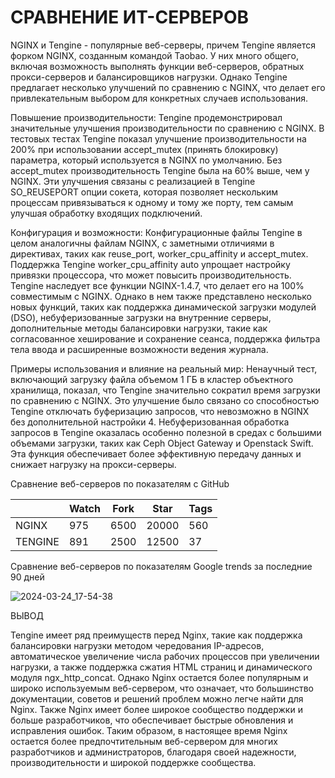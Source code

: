 # СРАВНЕНИЕ ИТ-СЕРВЕРОВ

NGINX и Tengine - популярные веб-серверы, причем Tengine является форком NGINX, созданным командой Taobao. У них много общего, включая возможность выполнять функции веб-серверов, обратных прокси-серверов и балансировщиков нагрузки. Однако Tengine предлагает несколько улучшений по сравнению с NGINX, что делает его привлекательным выбором для конкретных случаев использования.

Повышение производительности:
Tengine продемонстрировал значительные улучшения производительности по сравнению с NGINX. В тестовых тестах Tengine показал улучшение производительности на 200% при использовании accept_mutex (принять блокировку) параметра, который используется в NGINX по умолчанию. Без accept_mutex производительность Tengine была на 60% выше, чем у NGINX.
Эти улучшения связаны с реализацией в Tengine SO_REUSEPORT опции сокета, которая позволяет нескольким процессам привязываться к одному и тому же порту, тем самым улучшая обработку входящих подключений.

Конфигурация и возможности:
Конфигурационные файлы Tengine в целом аналогичны файлам NGINX, с заметными отличиями в директивах, таких как reuse_port, worker_cpu_affinity и accept_mutex. Поддержка Tengine worker_cpu_affinity auto упрощает настройку привязки процессора, что может повысить производительность.
Tengine наследует все функции NGINX-1.4.7, что делает его на 100% совместимым с NGINX. Однако в нем также представлено несколько новых функций, таких как поддержка динамической загрузки модулей (DSO), небуферизованные загрузки на внутренние серверы, дополнительные методы балансировки нагрузки, такие как согласованное хеширование и сохранение сеанса, поддержка фильтра тела ввода и расширенные возможности ведения журнала.

Примеры использования и влияние на реальный мир:
Ненаучный тест, включающий загрузку файла объемом 1 ГБ в кластер объектного хранилища, показал, что Tengine значительно сократил время загрузки по сравнению с NGINX. Это улучшение было связано со способностью Tengine отключать буферизацию запросов, что невозможно в NGINX без дополнительной настройки 4.
Небуферизованная обработка запросов в Tengine оказалась особенно полезной в средах с большими объемами загрузки, таких как Ceph Object Gateway и Openstack Swift. Эта функция обеспечивает более эффективную передачу данных и снижает нагрузку на прокси-серверы.

Сравнение веб-серверов по показателям с GitHub

|               |     Watch     |      Fork     |      Star     |     Tags      |
| ------------- | ------------- | ------------- | ------------- | ------------- |
|     NGINX     |      975      |      6500     |     20000     |      560      |
|    TENGINE    |      891      |      2500     |     12500     |      37       |

Сравнение веб-серверов по показателям Google trends за последние 90 дней 

![2024-03-24_17-54-38](https://github.com/emiliapersen/Tengine/assets/107800469/bc135c23-8d57-4ea4-8a6f-bf9844337c3f)

ВЫВОД 

Tengine имеет ряд преимуществ перед Nginx, такие как поддержка балансировки нагрузки методом чередования IP-адресов, автоматическое увеличение числа рабочих процессов при увеличении нагрузки, а также поддержка сжатия HTML страниц и динамического модуля ngx_http_concat.
Однако Nginx остается более популярным и широко используемым веб-сервером, что означает, что большинство документации, советов и решений проблем можно легче найти для Nginx. Также Nginx имеет более широкое сообщество поддержки и больше разработчиков, что обеспечивает быстрые обновления и исправления ошибок.
Таким образом, в настоящее время Nginx остается более предпочтительным веб-сервером для многих разработчиков и администраторов, благодаря своей надежности, производительности и широкой поддержке сообщества.

